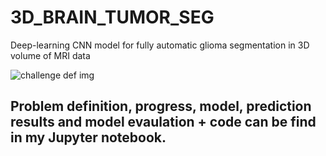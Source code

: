 # 3D_BRAIN_TUMOR_SEG
Deep-learning CNN model for fully automatic glioma segmentation in 3D volume of MRI data

<img src="https://www.med.upenn.edu/cbica/assets/user-content/images/BraTS/brats-tumor-subregions.jpg" alt="challenge def img">

<h2>
Problem definition, progress, model, prediction results and model evaulation + code can be find in my Jupyter notebook.
</h2>
